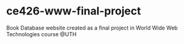 # ce426-www-final-project
Book Database website created as a final project in World Wide Web Technologies course @UTH
